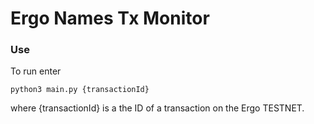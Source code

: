 # Ergo Names Tx Monitor

### Use

To run enter

```
python3 main.py {transactionId}
```

where {transactionId} is a the ID of a transaction on the Ergo TESTNET.